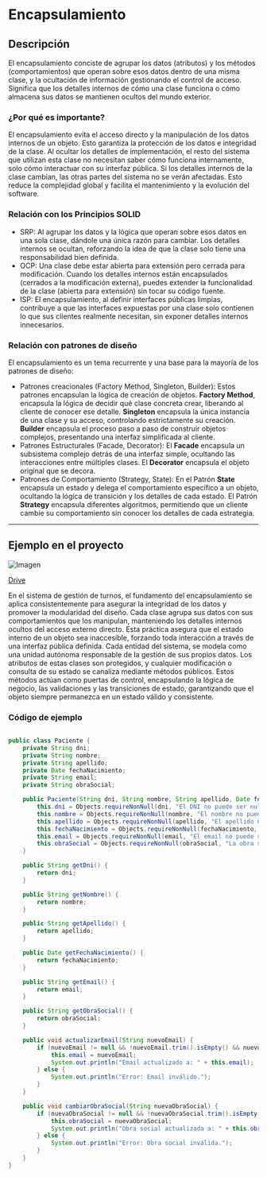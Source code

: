 # Encapsulamiento

## Descripción
El encapsulamiento conciste de agrupar los datos (atributos) y los métodos (comportamientos) que operan sobre esos datos dentro de una misma clase, y la ocultación de información gestionando el control de acceso.
Significa que los detalles internos de cómo una clase funciona o cómo almacena sus datos se mantienen ocultos del mundo exterior.

### ¿Por qué es importante?
El encapsulamiento evita el acceso directo y la manipulación de los datos internos de un objeto. Esto garantiza la protección de los datos e integridad de la clase. Al ocultar los detalles de implementación, el resto del sistema que utilizan esta clase no necesitan saber cómo funciona internamente, solo cómo interactuar con su interfaz pública. Si los detalles internos de la clase cambian, las otras partes del sistema no se verán afectadas. Esto reduce la complejidad global y facilita el mantenimiento y la evolución del software.

### Relación con los Principios SOLID
- SRP: Al agrupar los datos y la lógica que operan sobre esos datos en una sola clase, dándole una única razón para cambiar. Los detalles internos se ocultan, reforzando la idea de que la clase solo tiene una responsabilidad bien definida.
- OCP: Una clase debe estar abierta para extensión pero cerrada para modificación. Cuando los detalles internos están encapsulados (cerrados a la modificación externa), puedes extender la funcionalidad de la clase (abierta para extensión) sin tocar su código fuente.
- ISP: El encapsulamiento, al definir interfaces públicas limpias, contribuye a que las interfaces expuestas por una clase solo contienen lo que sus clientes realmente necesitan, sin exponer detalles internos innecesarios.

 ### Relación con patrones de diseño
 El encapsulamiento es un tema recurrente y una base para la mayoría de los patrones de diseño:
- Patrones creacionales (Factory Method, Singleton, Builder): Estos patrones encapsulan la lógica de creación de objetos.
**Factory Method**, encapsula la lógica de decidir qué clase concreta crear, liberando al cliente de conocer ese detalle. **Singleton** encapsula la única instancia de una clase y su acceso, controlando estrictamente su creación. **Builder** encapsula el proceso paso a paso de construir objetos complejos, presentando una interfaz simplificada al cliente.
- Patrones Estructurales (Facade, Decorator): El **Facade** encapsula un subsistema complejo detrás de una interfaz simple, ocultando las interacciones entre múltiples clases. El **Decorator** encapsula el objeto original que se decora.
- Patrones de Comportamiento (Strategy, State): En el Patrón **State** encapsula un estado y delega el comportamiento específico a un objeto, ocultando la lógica de transición y los detalles de cada estado. El Patrón **Strategy** encapsula diferentes algoritmos, permitiendo que un cliente cambie su comportamiento sin conocer los detalles de cada estrategia.

 ---

## Ejemplo en el proyecto

![Imagen](https://drive.google.com/uc?export=view&id=1Uo7BZJ2SxzHQbfhrLXx76ZvDNwXrzNv1)

[Drive](https://drive.google.com/file/d/1Uo7BZJ2SxzHQbfhrLXx76ZvDNwXrzNv1/view?usp=sharing)


En el sistema de gestión de turnos, el fundamento del encapsulamiento se aplica consistentemente para asegurar la integridad de los datos y promover la modularidad del diseño. Cada clase agrupa sus datos con sus comportamientos que los manipulan, manteniendo los detalles internos ocultos del acceso externo directo. Esta práctica asegura que el estado interno de un objeto sea inaccesible, forzando toda interacción a través de una interfaz pública definida.
Cada entidad del sistema, se modela como una unidad autónoma responsable de la gestión de sus propios datos. Los atributos de estas clases son protegidos, y cualquier modificación o consulta de su estado se canaliza mediante métodos públicos. Estos métodos actúan como puertas de control, encapsulando la lógica de negocio, las validaciones y las transiciones de estado, garantizando que el objeto siempre permanezca en un estado válido y consistente.

### Código de ejemplo

```java

public class Paciente {
    private String dni;
    private String nombre;
    private String apellido;
    private Date fechaNacimiento;
    private String email;
    private String obraSocial; 

    public Paciente(String dni, String nombre, String apellido, Date fechaNacimiento, String email, String obraSocial) {
        this.dni = Objects.requireNonNull(dni, "El DNI no puede ser nulo.");
        this.nombre = Objects.requireNonNull(nombre, "El nombre no puede ser nulo.");
        this.apellido = Objects.requireNonNull(apellido, "El apellido no puede ser nulo.");
        this.fechaNacimiento = Objects.requireNonNull(fechaNacimiento, "La fecha de nacimiento no puede ser nula.");
        this.email = Objects.requireNonNull(email, "El email no puede ser nulo.");
        this.obraSocial = Objects.requireNonNull(obraSocial, "La obra social no puede ser nula.");
    }

    public String getDni() {
        return dni;
    }

    public String getNombre() {
        return nombre;
    }

    public String getApellido() {
        return apellido;
    }

    public Date getFechaNacimiento() {
        return fechaNacimiento;
    }

    public String getEmail() {
        return email;
    }

    public String getObraSocial() {
        return obraSocial;
    }

    public void actualizarEmail(String nuevoEmail) {
        if (nuevoEmail != null && !nuevoEmail.trim().isEmpty() && nuevoEmail.contains("@")) {
            this.email = nuevoEmail;
            System.out.println("Email actualizado a: " + this.email);
        } else {
            System.out.println("Error: Email inválido.");
        }
    }

    public void cambiarObraSocial(String nuevaObraSocial) {
        if (nuevaObraSocial != null && !nuevaObraSocial.trim().isEmpty()) {
            this.obraSocial = nuevaObraSocial;
            System.out.println("Obra social actualizada a: " + this.obraSocial);
        } else {
            System.out.println("Error: Obra social inválida.");
        }
    }
}
